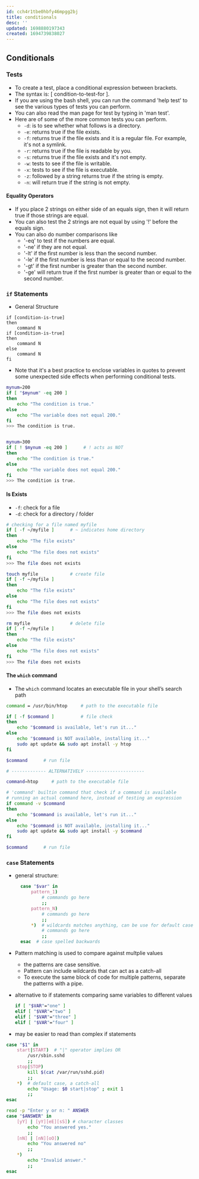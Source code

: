 ```yaml
---
id: cch4r1tbe0hbfy46mpgg2bj
title: conditionals
desc: ''
updated: 1698880197343
created: 1694739838027
---
```

## Conditionals

### Tests

- To create a test, place a conditional expression between brackets.
- The syntax is: [ condition-to-test-for ].
- If you are using the bash shell, you can run the command 'help test' to see the various types of tests you can perform.
- You can also read the man page for test by typing in 'man test'.
- Here are of some of the more common tests you can perform.
  - `-d`: is to see whether what follows is a directory.
  - `-e`: returns true if the file exists.
  - `-f`: returns true if the file exists and it is a regular file. For example, it's not a symlink.
  - `-r`: returns true if the file is readable by you.
  - `-s`: returns true if the file exists and it's not empty.
  - `-w`: tests to see if the file is writable.
  - `-x`: tests to see if the file is executable.
  - `-z`: followed by a string returns true if the string is empty.
  - `-n`: will return true if the string is not empty.

#### Equality Operators

- If you place 2 strings on either side of an equals sign, then it will return true if those strings are equal.
- You can also test the 2 strings are not equal by using '!' before the equals sign.
- You can also do number comparisons like
  - '-eq' to test if the numbers are equal.
  - '-ne' if they are not equal.
  - '-lt' if the first number is less than the second number.
  - '-le' if the first number is less than or equal to the second number.
  - '-gt' if the first number is greater than the second number.
  - '-ge' will return true if the first number is greater than or equal to the second number.

### `if` Statements

- General Structure

``` raw
if [condition-is-true]
then
    command N
if [condition-is-true]
then
    command N    
else
    command N
fi    
```

- Note that it's a best practice to enclose variables in quotes to prevent some unexpected side effects when performing conditional tests.

``` bash
mynum=200
if [ "$mynum" -eq 200 ]
then
    echo "The condition is true."
else
    echo "The variable does not equal 200."    
fi    
>>> The condition is true.


mynum=300
if [ ! $mynum -eq 200 ]      # ! acts as NOT
then
    echo "The condition is true."
else
    echo "The variable does not equal 200."    
fi    
>>> The condition is true.
```

#### Is Exists

- `-f`: check for a file
- `-d`: check for a directory / folder

``` bash
# checking for a file named myfile
if [ -f ~/myfile ]      # ~ indicates home directory
then 
    echo "The file exists"
else
    echo "The file does not exists"
fi    
>>> The file does not exists

touch myfile            # create file
if [ -f ~/myfile ]      
then 
    echo "The file exists"
else
    echo "The file does not exists"
fi    
>>> The file does not exists

rm myfile               # delete file
if [ -f ~/myfile ]      
then 
    echo "The file exists"
else
    echo "The file does not exists"
fi    
>>> The file does not exists
```

#### The `which` command

- The `which` command locates an executable file in your shell’s search path

```bash
command = /usr/bin/htop     # path to the executable file

if [ -f $command ]          # file check
then
    echo "$command is available, let's run it..."
else
    echo "$command is NOT available, installing it..."    
    sudo apt update && sudo apt install -y htop
fi    

$command      # run file

# ------------- ALTERNATIVELY ----------------------

command=htop     # path to the executable file

# 'command' builtin command that check if a command is available
# running an actual command here, instead of testing an expression      
if command -v $command     
then
    echo "$command is available, let's run it..."
else
    echo "$command is NOT available, installing it..."    
    sudo apt update && sudo apt install -y $command
fi    

$command      # run file

```

### `case` Statements

- general structure:

  ``` bash
    case "$var" in
        pattern_1)
            # commands go here
            ;;
        pattern_N)
            # commands go here
            ;;   
        *)  # wildcards matches anything, can be use for default cases  
            # commands go here
            ;; 
    esac  # case spelled backwards
  ```

- Pattern matching is used to compare against multplie values  
  - the patterns are case sensitive.
  - Pattern can include wildcards that can act as a catch-all
  - To execute the same block of code for multiple patterns, separate the patterns with a pipe.
- alternative to if statements comparing same variables to different values

  ``` bash
  if [ "$VAR"="one" ]
  elif [ "$VAR"="two" ]
  elif [ "$VAR"="three" ]
  elif [ "$VAR"="four" ]
  ```

- may be easier to read than complex if statements

``` bash
case "$1" in
    start|START)  # "|" operator implies OR
        /usr/sbin.sshd
        ;;
    stop|STOP)
        kill $(cat /var/run/sshd.pid)
        ;;
    *)  # default case, a catch-all
        echo "Usage: $0 start|stop" ; exit 1
        ;;    
esac
```

``` bash
read -p "Enter y or n: " ANSWER
case "$ANSWER" in
    [yY] | [yY][eE][sS]) # character classes
        echo "You answered yes."
        ;;
    [nN] | [nN][oO])
        echo "You answered no"
        ;;
    *)
        echo "Invalid answer."
        ;;
esac        
```
